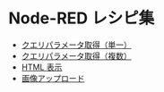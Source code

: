# Node-RED レシピ集

- [クエリパラメータ取得（単一）](https://github.com/Daiki-Kawanuma/nodered-recipes/tree/master/get-query-parameter)
- [クエリパラメータ取得（複数）](https://github.com/Daiki-Kawanuma/nodered-recipes/tree/master/get-query-parameters)
- [HTML 表示](https://github.com/Daiki-Kawanuma/nodered-recipes/tree/master/show-html)
- [画像アップロード](https://github.com/Daiki-Kawanuma/nodered-recipes/tree/master/upload-image)
